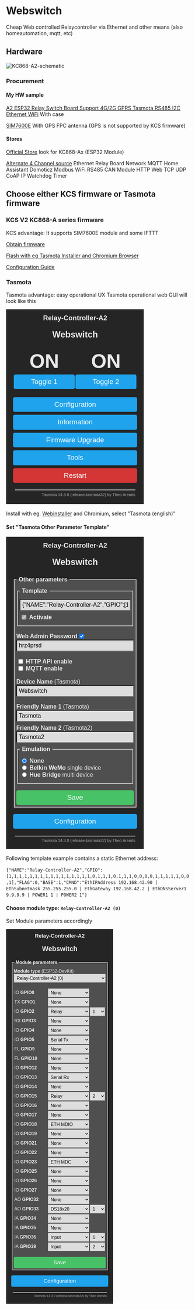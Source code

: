 # Webswitch

Cheap Web controlled Relaycontroller via Ethernet and other means (also homeautomation, mqtt, etc)

## Hardware 
![KC868-A2-schematic](KC868-A2-schematic.png)

### Procurement

#### My HW sample
[A2 ESP32 Relay Switch Board Support 4G/2G GPRS Tasmota RS485 I2C Ethernet WiFi](https://www.aliexpress.com/item/1005007465421050.html) With case

[SIM7600E](https://www.aliexpress.com/item/1005006806214709.html) With GPS FPC antenna 
(GPS is not supported by KCS firmware)

#### Stores

[Official Store](https://kincony.aliexpress.com) 
look for KC868-Ax (ESP32 Module)

[Alternate 4 Channel source](https://www.aliexpress.com/item/4001232791244.html) Ethernet Relay Board Network MQTT Home Assistant Domoticz Modbus WiFi RS485 CAN Module HTTP Web TCP UDP CoAP IP Watchdog Timer

## Choose either KCS firmware or Tasmota firmware

### KCS V2 KC868-A series firmware

KCS advantage: It supports SIM7600E module and some IFTTT

[Obtain firmware](https://www.kincony.com/forum/showthread.php?tid=3109)

[Flash with eg Tasmota Installer and Chromium Browser](https://tasmota.github.io/install/)

[Configuration Guide](https://www.kincony.com/esp32-kcsv2-firmware.html)

### Tasmota

Tasmota advantage: easy operational UX
Tasmota operational web GUI will look like this

![Tasmota-Main-Menu](/images/Tasmota-Main-Menu.png)

Install with eg. [Webinstaller](https://tasmota.github.io/install/) and Chromium, select "Tasmota (english)"

#### Set "Tasmota Other Parameter Template" 

![Tasmota-Configure-Other-Parameter](/images/Tasmota-Configure-Other-Parameter.png)

Following template example contains a static Ethernet address:

`{"NAME":"Relay-Controller-A2","GPIO":[1,1,1,1,1,1,1,1,1,1,1,1,1,1,1,1,0,1,1,1,0,1,1,1,0,0,0,0,1,1,1,1,1,0,0,1],"FLAG":0,"BASE":1,"CMND":"EthIPAddress 192.168.42.90 | EthSubnetmask 255.255.255.0 | EthGateway 192.168.42.2 | EthDNSServer1 9.9.9.9 | POWER1 1 | POWER2 1"}`

#### Choose module type: `Relay-Controller-A2 (0)`

Set Module parameters accordingly

![Tasmota-Configure-Module-Paramete](images/Tasmota-Configure-Module-Parameter.png)


